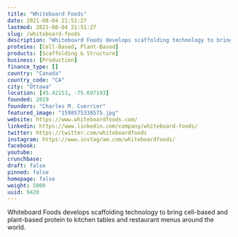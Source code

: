 ```yaml
---
title: "Whiteboard Foods"
date: 2021-08-04 21:51:27
lastmod: 2021-08-04 21:51:27
slug: /whiteboard-foods
description: "Whiteboard Foods develops scaffolding technology to bring cell-based and plant-based protein to kitchen tables and restaurant menus around the world."
proteins: [Cell-Based, Plant-Based]
products: [Scaffolding & Structure]
business: [Production]
finance_type: []
country: "Canada"
country_code: "CA"
city: "Ottawa"
location: [45.42153, -75.697193]
founded: 2019
founders: "Charles M. Cuerrier"
featured_image: "1598575338575.jpg"
website: https://www.whiteboardfoods.com/
linkedin: https://www.linkedin.com/company/whiteboard-foods/
twitter: https://twitter.com/whiteboardfoods
instagram: https://www.instagram.com/whiteboardfoods/
facebook: 
youtube: 
crunchbase: 
draft: false
pinned: false
homepage: false
weight: 5000
uuid: 9428
---
```

Whiteboard Foods develops scaffolding technology to bring cell-based and plant-based protein to kitchen tables and restaurant menus around the world.
